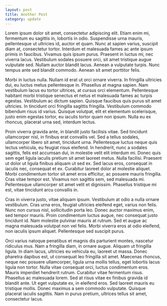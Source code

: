 ```yaml
---
layout: post
title: Another Post
category: update
---
```


Lorem ipsum dolor sit amet, consectetur adipiscing elit. Etiam enim mi, fermentum eu sagittis in, lobortis in odio. Suspendisse urna mauris, pellentesque ut ultricies id, auctor et quam. Nunc at sapien varius, suscipit diam at, consectetur tortor. Interdum et malesuada fames ac ante ipsum primis in faucibus. Vivamus quis ipsum purus. Praesent in luctus mi, nec viverra lacus. Vestibulum sodales posuere orci, sit amet tristique augue vulputate sed. Nullam auctor blandit lacus. Aenean a vulputate turpis. Nunc tempus ante sed blandit commodo. Aenean sit amet porttitor felis.

Morbi in luctus nulla. Nullam id erat ut orci ornare viverra. In fringilla ultricies dui, eu luctus metus pellentesque in. Phasellus at magna sapien. Nam vestibulum lacus eu tortor ultrices, at cursus orci elementum. Pellentesque habitant morbi tristique senectus et netus et malesuada fames ac turpis egestas. Vestibulum ac dictum sapien. Quisque faucibus quis purus sit amet ultricies. In tincidunt orci fringilla sagittis fringilla. Vestibulum commodo bibendum risus id varius. Quisque volutpat, elit et elementum scelerisque, justo enim egestas tortor, eu iaculis tortor quam non ipsum. Nulla eu ex rhoncus, placerat urna sed, interdum lectus.

Proin viverra gravida ante, in blandit justo facilisis vitae. Sed tincidunt ullamcorper nisl, in finibus erat convallis vel. Sed a tellus sodales, ullamcorper libero sit amet, tincidunt urna. Pellentesque luctus neque quis lectus vehicula, eu feugiat risus eleifend. In hendrerit, nunc a sodales sagittis, felis est accumsan dui, in molestie velit elit interdum mi. Donec quis sem eget ligula iaculis pretium sit amet laoreet metus. Nulla facilisi. Praesent ut dolor ut ligula finibus aliquam ut sed ex. Sed lacus eros, consequat in iaculis nec, consequat et ex. Curabitur laoreet dolor at molestie aliquet. Morbi condimentum tortor sit amet eros efficitur, ac posuere mauris fringilla. Cras vitae tempor est. Vivamus non sagittis sem, sed malesuada mi. Pellentesque ullamcorper sit amet velit et dignissim. Phasellus tristique mi est, vitae tincidunt arcu convallis in.

Cras in viverra justo, vitae aliquam ipsum. Vestibulum at odio a nulla ornare vestibulum. Cras urna eros, feugiat ultricies eleifend eget, varius non felis. Nunc non cursus nisl, sollicitudin porta leo. Donec auctor maximus enim, sed tempor mauris. Proin condimentum luctus augue, nec consequat justo tincidunt id. Nam molestie pulvinar mauris at rutrum. Sed et augue ac magna malesuada volutpat non vel felis. Morbi viverra eros at odio eleifend, non iaculis ipsum aliquet. Pellentesque sed suscipit purus.

Orci varius natoque penatibus et magnis dis parturient montes, nascetur ridiculus mus. Nam a fringilla diam, in ornare augue. Aliquam ut fringilla ligula. In diam lacus, ultricies eu vehicula eu, laoreet ut massa. Donec pharetra dapibus est, ut consequat leo fringilla sit amet. Maecenas rhoncus, neque nec posuere ullamcorper, ligula urna mollis tellus, eget lobortis lacus ligula non tortor. Nulla vitae consequat orci, luctus condimentum eros. Mauris imperdiet hendrerit rutrum. Curabitur vitae fermentum risus. Phasellus ac malesuada lorem. Sed at risus vitae ex finibus gravida id blandit ante. Ut eget vulputate ex, in eleifend eros. Sed laoreet mauris eu tristique mollis. Donec maximus a sem commodo vulputate. Quisque placerat iaculis sagittis. Nam in purus pretium, ultrices tellus sit amet, consectetur lacus.
